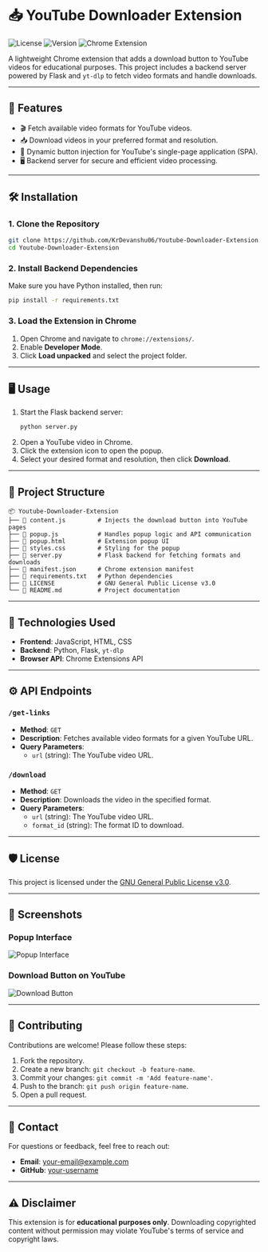 # 📥 YouTube Downloader Extension

![License](https://img.shields.io/badge/License-GPLv3-blue.svg)
![Version](https://img.shields.io/badge/Version-1.0-brightgreen)
![Chrome Extension](https://img.shields.io/badge/Chrome-Extension-orange)

A lightweight Chrome extension that adds a download button to YouTube videos for educational purposes. This project includes a backend server powered by Flask and `yt-dlp` to fetch video formats and handle downloads.

---

## 🚀 Features

- 🎬 Fetch available video formats for YouTube videos.
- 📥 Download videos in your preferred format and resolution.
- 🔄 Dynamic button injection for YouTube's single-page application (SPA).
- 🖥️ Backend server for secure and efficient video processing.

---

## 🛠️ Installation

### 1. Clone the Repository
```bash
git clone https://github.com/KrDevanshu06/Youtube-Downloader-Extension.git
cd Youtube-Downloader-Extension
```

### 2. Install Backend Dependencies
Make sure you have Python installed, then run:
```bash
pip install -r requirements.txt
```

### 3. Load the Extension in Chrome
1. Open Chrome and navigate to `chrome://extensions/`.
2. Enable **Developer Mode**.
3. Click **Load unpacked** and select the project folder.

---

## 🖥️ Usage

1. Start the Flask backend server:
   ```bash
   python server.py
   ```
2. Open a YouTube video in Chrome.
3. Click the extension icon to open the popup.
4. Select your desired format and resolution, then click **Download**.

---

## 📂 Project Structure

```
📦 Youtube-Downloader-Extension
├── 📄 content.js         # Injects the download button into YouTube pages
├── 📄 popup.js           # Handles popup logic and API communication
├── 📄 popup.html         # Extension popup UI
├── 📄 styles.css         # Styling for the popup
├── 📄 server.py          # Flask backend for fetching formats and downloads
├── 📄 manifest.json      # Chrome extension manifest
├── 📄 requirements.txt   # Python dependencies
├── 📄 LICENSE            # GNU General Public License v3.0
└── 📄 README.md          # Project documentation
```

---

## 🔧 Technologies Used

- **Frontend**: JavaScript, HTML, CSS
- **Backend**: Python, Flask, `yt-dlp`
- **Browser API**: Chrome Extensions API

---

## ⚙️ API Endpoints

### `/get-links`
- **Method**: `GET`
- **Description**: Fetches available video formats for a given YouTube URL.
- **Query Parameters**:
  - `url` (string): The YouTube video URL.

### `/download`
- **Method**: `GET`
- **Description**: Downloads the video in the specified format.
- **Query Parameters**:
  - `url` (string): The YouTube video URL.
  - `format_id` (string): The format ID to download.

---

## 🛡️ License

This project is licensed under the [GNU General Public License v3.0](LICENSE).

---

## 📸 Screenshots

### Popup Interface
![Popup Interface](https://via.placeholder.com/300x200?text=Popup+Interface)

### Download Button on YouTube
![Download Button](https://via.placeholder.com/300x200?text=Download+Button)

---

## 🤝 Contributing

Contributions are welcome! Please follow these steps:
1. Fork the repository.
2. Create a new branch: `git checkout -b feature-name`.
3. Commit your changes: `git commit -m 'Add feature-name'`.
4. Push to the branch: `git push origin feature-name`.
5. Open a pull request.

---

## 📧 Contact

For questions or feedback, feel free to reach out:
- **Email**: your-email@example.com
- **GitHub**: [your-username](https://github.com/KrDevanshu06)

---

## ⚠️ Disclaimer

This extension is for **educational purposes only**. Downloading copyrighted content without permission may violate YouTube's terms of service and copyright laws.

